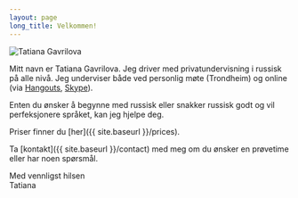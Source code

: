 ```yaml
---
layout: page
long_title: Velkommen!
---
```


<img class="img-rounded" src="{{ site.baseurl }}/images/photo.jpg"
    alt="Tatiana Gavrilova"/>

Mitt navn er Tatiana Gavrilova. Jeg driver med privatundervisning i russisk på
alle nivå. Jeg underviser både ved personlig møte (Trondheim) og online (via
[Hangouts](https://www.google.com/+/learnmore/hangouts/),
[Skype](http://www.skype.com/)).

Enten du ønsker å begynne med russisk eller snakker russisk godt og vil
perfeksjonere språket, kan jeg hjelpe deg.

Priser finner du [her]({{ site.baseurl }}/prices).

Ta [kontakt]({{ site.baseurl }}/contact) med meg om du ønsker en prøvetime
eller har noen spørsmål.

Med vennligst hilsen<br/>
Tatiana
